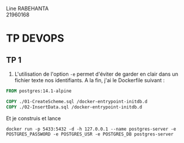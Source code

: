 Line RABEHANTA  
21960168

# TP DEVOPS
## TP 1 
1. L'utilisation de l'option `-e` permet d'éviter de garder en clair dans un 
fichier texte nos identifiants. A la fin, j'ai le Dockerfile suivant :

```Dockerfile 
FROM postgres:14.1-alpine

COPY ./01-CreateScheme.sql /docker-entrypoint-initdb.d
COPY ./02-InsertData.sql /docker-entrypoint-initdb.d
```

Et je construis et lance

```
docker run -p 5433:5432 -d -h 127.0.0.1 --name postgres-server -e 
POSTGRES_PASSWORD -e POSTGRES_USR -e POSTGRES_DB postgres-server
```

